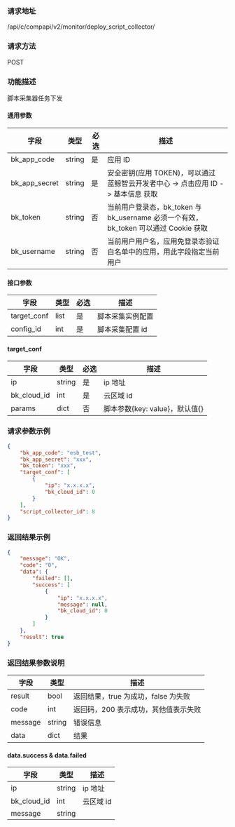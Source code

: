 ### 请求地址

/api/c/compapi/v2/monitor/deploy_script_collector/

### 请求方法

POST

### 功能描述

脚本采集器任务下发

#### 通用参数

| 字段 | 类型 | 必选 | 描述 |
|-----------|------------|--------|------------|
| bk_app_code  | string    | 是 | 应用 ID     |
| bk_app_secret| string    | 是 | 安全密钥(应用 TOKEN)，可以通过 蓝鲸智云开发者中心 -&gt; 点击应用 ID -&gt; 基本信息 获取 |
| bk_token     | string    | 否 | 当前用户登录态，bk_token 与 bk_username 必须一个有效，bk_token 可以通过 Cookie 获取 |
| bk_username  | string    | 否 | 当前用户用户名，应用免登录态验证白名单中的应用，用此字段指定当前用户 |

#### 接口参数

| 字段        | 类型 | 必选 | 描述                         |
| ----------- | ---- | ---- | ---------------------------- |
| target_conf | list | 是   | 脚本采集实例配置 |
| config_id   | int  | 是   | 脚本采集配置 id                       |

#### target_conf

| 字段        | 类型   | 必选 | 描述                                          |
| ----------- | ------ | ---- | --------------------------------------------- |
| ip          | string | 是   | ip 地址                                        |
| bk_cloud_id | int    | 是   | 云区域 id                                      |
| params      | dict   | 否   | 脚本参数{key: value}，默认值{} |


### 请求参数示例

```json
{
    "bk_app_code": "esb_test",
    "bk_app_secret": "xxx",
    "bk_token": "xxx",
    "target_conf": [
        {
            "ip": "x.x.x.x",
            "bk_cloud_id": 0
        }
    ],
    "script_collector_id": 8
}
```

### 返回结果示例

```json
{
    "message": "OK",
    "code": "0",
    "data": {
        "failed": [],
        "success": [
            {
                "ip": "x.x.x.x",
                "message": null,
                "bk_cloud_id": 0
            }
        ]
    },
    "result": true
}
```


### 返回结果参数说明

| 字段    | 类型   | 描述                                |
| ------- | ------ | ----------------------------------- |
| result  | bool   | 返回结果，true 为成功，false 为失败   |
| code    | int    | 返回码，200 表示成功，其他值表示失败 |
| message | string | 错误信息                            |
| data    | dict   | 结果                                |

#### data.success & data.failed

| 字段        | 类型   | 描述         |
| ----------- | ------ | ------------ |
| ip          | string | ip 地址       |
| bk_cloud_id | int    | 云区域 id     |
| message     | string
